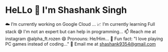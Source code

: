 # HeLLo 👋 I'm Shashank Singh

☁️ I’m currently working on Google Cloud ...
📈 I’m currently learning Full stack
😅 I'm not an expert but can help in programming...
📫 Reach me at instagram @alpha_ft.rozen
😄 Pronouns: He/Him...
🤡 Fun fact: "I love playing PC games instead of coding..."
📧 Email me at shashank9354@gmail.com

